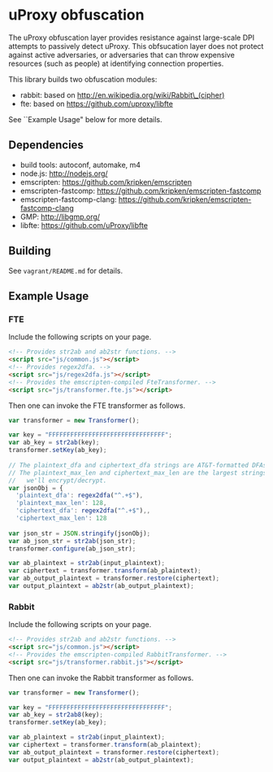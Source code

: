 uProxy obfuscation
==================

The uProxy obfuscation layer provides resistance against large-scale DPI attempts to passively detect uProxy. This obfsucation layer does not protect against active adversaries, or adversaries that can throw expensive resources (such as people) at identifying connection properties.

This library builds two obfuscation modules:

* rabbit: based on http://en.wikipedia.org/wiki/Rabbit\_(cipher)
* fte: based on https://github.com/uproxy/libfte

See ``Example Usage" below for more details.

Dependencies
------------

* build tools: autoconf, automake, m4
* node.js: http://nodejs.org/
* emscripten: https://github.com/kripken/emscripten
* emscripten-fastcomp: https://github.com/kripken/emscripten-fastcomp
* emscripten-fastcomp-clang: https://github.com/kripken/emscripten-fastcomp-clang
* GMP: http://libgmp.org/
* libfte: https://github.com/uProxy/libfte

Building
--------

See ```vagrant/README.md``` for details.

Example Usage
-------------

### FTE

Include the following scripts on your page.

```html
<!-- Provides str2ab and ab2str functions. -->
<script src="js/common.js"></script>
<!-- Provides regex2dfa. -->
<script src="js/regex2dfa.js"></script>
<!-- Provides the emscripten-compiled FteTransformer. -->
<script src="js/transformer.fte.js"></script>
```

Then one can invoke the FTE transformer as follows.

```javascript
var transformer = new Transformer();

var key = "FFFFFFFFFFFFFFFFFFFFFFFFFFFFFFFF";
var ab_key = str2ab(key);
transformer.setKey(ab_key);
        
// The plaintext_dfa and ciphertext_dfa strings are AT&T-formatted DFAs.
// The plaintext_max_len and ciphertext_max_len are the largest strings
//   we'll encrypt/decrypt.
var jsonObj = {
  'plaintext_dfa': regex2dfa("^.+$"),
  'plaintext_max_len': 128,
  'ciphertext_dfa': regex2dfa("^.+$"),,
  'ciphertext_max_len': 128
        
var json_str = JSON.stringify(jsonObj);
var ab_json_str = str2ab(json_str);
transformer.configure(ab_json_str);

var ab_plaintext = str2ab(input_plaintext);
var ciphertext = transformer.transform(ab_plaintext);
var ab_output_plaintext = transformer.restore(ciphertext);
var output_plaintext = ab2str(ab_output_plaintext);
```

### Rabbit

Include the following scripts on your page.

```html
<!-- Provides str2ab and ab2str functions. -->
<script src="js/common.js"></script>
<!-- Provides the emscripten-compiled RabbitTransformer. -->
<script src="js/transformer.rabbit.js"></script>
```

Then one can invoke the Rabbit transformer as follows.

```javascript
var transformer = new Transformer();

var key = "FFFFFFFFFFFFFFFFFFFFFFFFFFFFFFFF";
var ab_key = str2ab8(key);
transformer.setKey(ab_key);

var ab_plaintext = str2ab(input_plaintext);
var ciphertext = transformer.transform(ab_plaintext);
var ab_output_plaintext = transformer.restore(ciphertext);
var output_plaintext = ab2str(ab_output_plaintext);
```
